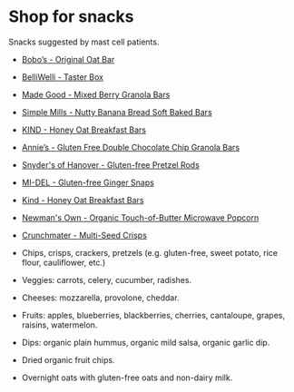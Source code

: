 <!--
source: jph
tags: shop
-->

# Shop for snacks

Snacks suggested by mast cell patients.

* [Bobo’s - Original Oat Bar](https://eatbobos.com/products/original-oat-bar)

* [BelliWelli - Taster Box](https://belliwelli.com/products/belli-welli-taster-box)

* [Made Good - Mixed Berry Granola Bars](https://www.madegoodfoods.com/collections/granola-bars/products/mixed-berry-granola-bars-40-count-new-version)

* [Simple Mills - Nutty Banana Bread Soft Baked Bars](https://www.simplemills.com/Products/Product/Nutty-Banana-Bread-Soft-Baked-Bars.aspx)

* [KIND - Honey Oat Breakfast Bars](https://www.kindsnacks.com/breakfast-bars/honey-oat-breakfast-bars-M42852.html)

* [Annie’s - Gluten Free Double Chocolate Chip Granola Bars](https://www.annies.com/products/gluten-free-double-chocolate-chip-granola-bars)

* [Snyder's of Hanover - Gluten-free Pretzel Rods](https://www.snydersofhanover.com/gluten-free-pretzel-rods/)

* [MI-DEL - Gluten-free Ginger Snaps](https://midelcookies.com/products/gluten-free-ginger-snaps/)

* [Kind -  Honey Oat Breakfast Bars](https://www.kindsnacks.com/breakfast-bars/honey-oat-breakfast-bars-M42852.html)

* [Newman's Own - Organic Touch-of-Butter Microwave Popcorn](https://newmansown.com/product/organic-touch-of-butter-microwave-popcorn/)

* [Crunchmater - Multi-Seed Crisps](https://crunchmaster.com/products/crisps/)

* Chips, crisps, crackers, pretzels (e.g. gluten-free, sweet potato, rice flour, cauliflower, etc.)

* Veggies: carrots, celery, cucumber, radishes.

* Cheeses: mozzarella, provolone, cheddar.

* Fruits: apples, blueberries, blackberries, cherries, cantaloupe, grapes, raisins, watermelon.

* Dips: organic plain hummus, organic mild salsa, organic garlic dip.

* Dried organic fruit chips.

* Overnight oats with gluten-free oats and non-dairy milk.
